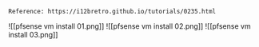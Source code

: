 ```ad-note
Reference: https://i12bretro.github.io/tutorials/0235.html
```

![[pfsense vm install 01.png]]
![[pfsense vm install 02.png]]
![[pfsense vm install 03.png]]